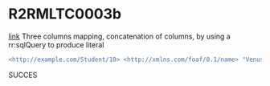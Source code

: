 # R2RMLTC0003b
[link](https://www.w3.org/TR/rdb2rdf-test-cases/#R2RMLTC0003b)
Three columns mapping, concatenation of columns, by using a rr:sqlQuery to produce literal

```diff
<http://example.com/Student/10> <http://xmlns.com/foaf/0.1/name> "Venus Williams" .
```

SUCCES